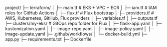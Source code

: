 project/
├─ terraform/
│  ├─ main.tf          # EKS + VPC + ECR
│  ├─ iam.tf           # IAM roles for GitHub Actions
│  ├─ flux.tf          # Flux bootstrap
│  ├─ providers.tf     # AWS, Kubernetes, GitHub, Flux providers
│  ├─ variables.tf
│  ├─ outputs.tf
├─ clusters/my-eks/    # GitOps repo folder for Flux
│  ├─ flask-app.yaml
│  ├─ kustomization.yaml
│  ├─ image-repo.yaml
│  ├─ image-policy.yaml
│  ├─ image-update.yaml
├─ .github/workflows/
│  └─ docker-build.yml
├─ app.py
├─ requirements.txt
├─ Dockerfile
